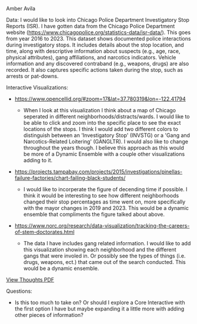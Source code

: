 Amber Avila

Data:
I would like to look into Chicago Police Department Investigatory Stop Reports (ISR). I have gotten data from the Chicago Police Department website (https://www.chicagopolice.org/statistics-data/isr-data/). This goes from year 2016 to 2023. This dataset shows documented police interactions during investigatory stops. It includes details about the stop location, and time, along with descriptive information about suspects (e.g., age, race, physical attributes), gang affiliations, and narcotics indicators. Vehicle information and any discovered contraband (e.g., weapons, drugs) are also recorded. It also captures specific actions taken during the stop, such as arrests or pat-downs. 

Interactive Visualizations: 
- https://www.opencellid.org/#zoom=17&lat=37.780319&lon=-122.41794
    - When I look at this visualization I think about a map of Chicago seperated in different neighborhoods/distracts/wards. I would like to be able to click and zoom into the specific place to see the exact locations of the stops. I think I would add two different colors to distinguish between an 'Investigatory Stop' (INVSTG) or a 'Gang and Narcotics-Related Loitering' (GANGLTR). I would also like to change throughout the years though. I believe this approach as this would be more of a Dynamic Ensemble with a couple other visualizations adding to it. 

- https://projects.tampabay.com/projects/2015/investigations/pinellas-failure-factories/chart-failing-black-students/
    - I would like to incorperate the figure of decending time if possible. I think it would be interesting to see how different neighborhoods changed their stop percentages as time went on, more specifically with the mayor changes in 2019 and 2023.  This would be a dynamic ensemble that compliments the figure talked about above.

- https://www.norc.org/research/data-visualization/tracking-the-careers-of-stem-doctorates.html
    - The data I have includes gang related information. I would like to add this visualization showing each neighborhood and the different gangs that were involed in. Or possibly see the types of things (i.e. drugs, weapons, ect.) that came out of the search conducted. This would be a dynamic ensemble. 

[View Thoughts PDF](./thoughts.pdf)

Questions: 
- Is this too much to take on? Or should I explore a Core Interactive with the first option I have but maybe expanding it a little more with adding other pieces of information?